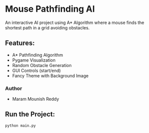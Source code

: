 # Mouse Pathfinding AI

An interactive AI project using A* Algorithm where a mouse finds the shortest path in a grid avoiding obstacles.

## Features:
- A* Pathfinding Algorithm
- Pygame Visualization
- Random Obstacle Generation
- GUI Controls (start/end)
- Fancy Theme with Background Image

### Author 
- Maram Mounish Reddy

## Run the Project:
```bash
python main.py
